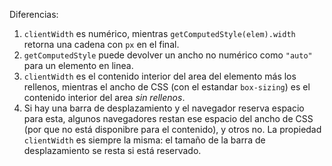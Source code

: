Diferencias:

1. `clientWidth` es numérico, mientras `getComputedStyle(elem).width` retorna una cadena con `px` en el final.
2. `getComputedStyle` puede devolver un ancho no numérico como `"auto"` para un elemento en linea.
3. `clientWidth` es el contenido interior del area del elemento más los rellenos, mientras el ancho de CSS (con el estandar `box-sizing`) es el contenido interior del area *sin rellenos*.
4. Si hay una barra de desplazamiento y el navegador reserva espacio para esta, algunos navegadores restan ese espacio del ancho de CSS (por que no está disponibre para el contenido), y otros no. La propiedad `clientWidth` es siempre la misma: el tamaño de la barra de desplazamiento se resta si está reservado.
